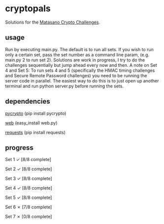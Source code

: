 # cryptopals
Solutions for the [Matasano Crypto Challenges](http://cryptopals.com).

## usage
Run by executing main.py. The default is to run all sets. If you wish to run only a certain set, pass the set number as a command line param, (e.g. main.py 2 to run set 2). Solutions are work in progress, I try to do the challenges sequentially but jump ahead every now and then.
A note on Set 4 and Set 5: To run sets 4 and 5 (specifically the HMAC timing challenges and Secure Remote Password challenges) you need to be running the server code in parallel. The easiest way to do this is to just open up another terminal and run python server.py before running the sets.

## dependencies
[pycrypto](https://www.dlitz.net/software/pycrypto/) (pip install pycrypto)

[web](http://webpy.org) (easy\_install web.py)

[requests](http://docs.python-requests.org/en/latest/) (pip install requests)

## progress
Set 1 ✓ [8/8 complete]

Set 2 ✓ [8/8 complete]

Set 3 ✓ [8/8 complete]

Set 4 ✓ [8/8 complete]

Set 5 ✓ [8/8 complete]

Set 6 ✗ [7/8 complete]

Set 7 ✗ [0/8 complete]
